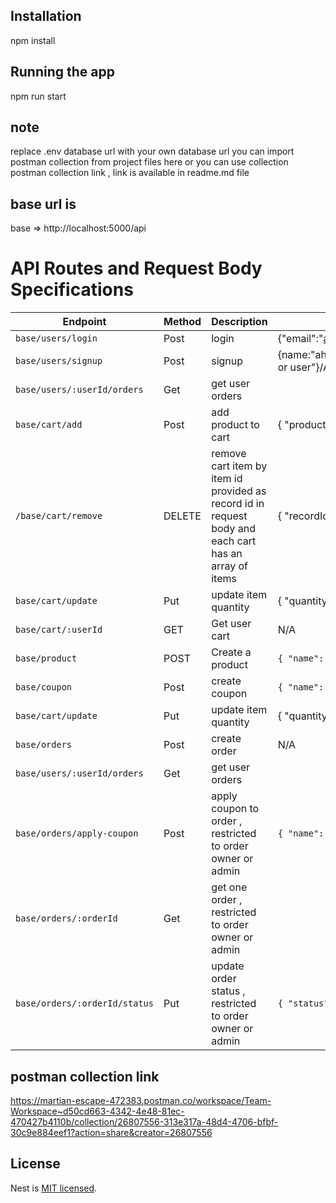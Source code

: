 ## Installation

npm install

## Running the app

npm run start

## note
replace .env database url with your own database url
you can import postman collection from project files here or you can
use collection postman collection link , link is available in readme.md file

## base url is 
base => http://localhost:5000/api

# API Routes and Request Body Specifications

| Endpoint         | Method | Description                           | Request Body (JSON) Example                        |
|------------------|--------|---------------------------------------|----------------------------------------------------|
| `base/users/login`     | Post    | login                         | {"email":"ahmed@gmail.com",password:"12345678"}/A                                                |
| `base/users/signup` | Post    | signup                        | {name:"ahmed",email:"ahmed@gmail.com","password":"12345678","role":"admin or user"}/A                                                |
| `base/users/:userId/orders`     | Get   | get user orders         
| `base/cart/add` | Post    | add product to cart |  { "productId":1 }              |
| `/base/cart/remove` | DELETE | remove cart item by item id provided as record id in request body and each cart has an array of items | { "recordId":1   } A                                                |
| `base/cart/update`     | Put    | update item quantity | { "quantity":5,"recordId":1 } A                                                |
| `base/cart/:userId` | GET    | Get user cart                        | N/A                                                |
| `base/product`     | POST   | Create a product                     | `{ "name": "labtop","stock":30,"price":59, "description": "Lorem ipsum..." }` |
| `base/coupon` | Post    | create coupon             | `{ "name": "Updated Post","couponExpiresIn":"03/22/2025","discount":80 }` |
| `base/cart/update`     | Put    | update item quantity | { "quantity":5,"recordId":1 } A                                                |
| `base/orders` | Post    | create order                        | N/A                                                |
| `base/users/:userId/orders`     | Get   | get user orders  |
| `base/orders/apply-coupon` | Post    | apply coupon to order , restricted to order owner or admin   | `{ "name": "coupon name" , "orderId":1 } `
| `base/orders/:orderId`     | Get   | get one order , restricted to order owner or admin |
| `base/orders/:orderId/status` | Put    | update order status , restricted to order owner or admin   | `{ "status":"cancelled or paid"} `

## postman collection link
https://martian-escape-472383.postman.co/workspace/Team-Workspace~d50cd663-4342-4e48-81ec-470427b4110b/collection/26807556-313e317a-48d4-4706-bfbf-30c9e884eef1?action=share&creator=26807556


## License

Nest is [MIT licensed](LICENSE).
